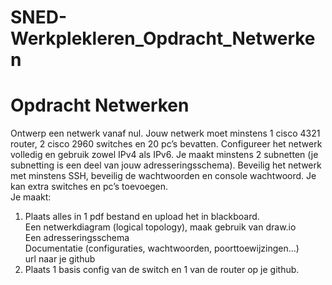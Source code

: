 # SNED-Werkplekleren_Opdracht_Netwerken
# Opdracht Netwerken 
 Ontwerp een netwerk vanaf nul. Jouw netwerk moet minstens 1 cisco 4321 router, 2 cisco 2960 switches en 20
pc’s bevatten. Configureer het netwerk volledig en gebruik zowel IPv4 als IPv6. Je maakt minstens 2 subnetten (je
subnetting is een deel van jouw adresseringsschema). Beveilig het netwerk met minstens SSH, beveilig de
wachtwoorden en console wachtwoord.
Je kan extra switches en pc’s toevoegen.<br>
Je maakt:
1. Plaats alles in 1 pdf bestand en upload het in blackboard.<br>
    Een netwerkdiagram (logical topology), maak gebruik van draw.io<br>
    Een adresseringsschema<br>
    Documentatie (configuraties, wachtwoorden, poorttoewijzingen…)<br>
    url naar je github<br>
2. Plaats 1 basis config van de switch en 1 van de router op je github.
